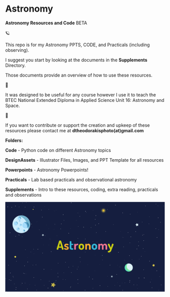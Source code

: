 # Astronomy

**Astronomy Resources and Code** BETA

:ringed_planet:

This repo is for my Astronomy PPTS, CODE, and Practicals (including observing).

I suggest you start by looking at the documents in the **Supplements** Directory.

Those documents provide an overview of how to use these resources.

:milky_way:

It was designed to be useful for any course however I use it to teach the BTEC National Extended Diploma in Applied Science Unit 16: Astronomy and Space.

:stars:

If you want to contribute or support the creation and upkeep of these resources please contact me at **dtheodorakisphoto(at)gmail.com**

**Folders:**

**Code** - Python code on different Astronomy topics

**DesignAssets** - Illustrator Files, Images, and PPT Template for all resources

**Powerpoints** - Astronomy Powerpoints!

**Practicals** - Lab based practicals and observational astronomy

**Supplements** - Intro to these resources, coding, extra reading, practicals and observations

![AstroWelcome](/DesignAssets/Images/BackgroundText1@0.5x.png)
